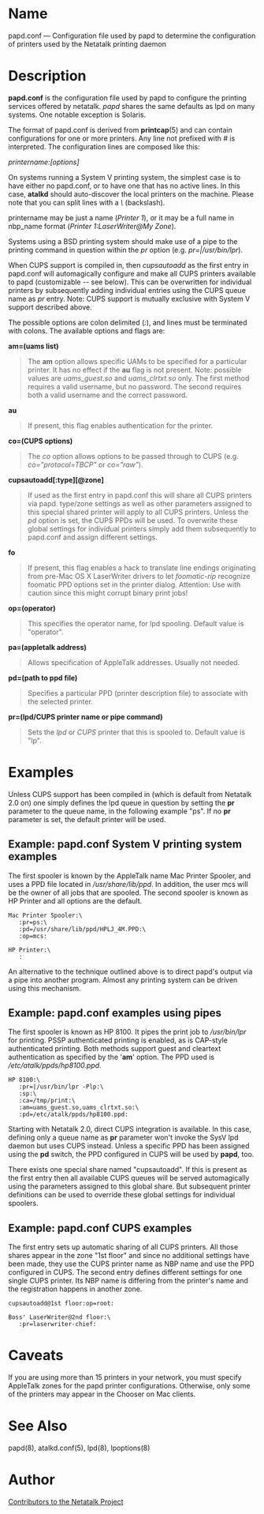 # Name

papd.conf — Configuration file used by papd to determine the configuration of printers used by the Netatalk printing daemon

# Description

**papd.conf** is the configuration file used by papd to configure the
printing services offered by netatalk. *papd* shares the same defaults
as lpd on many systems. One notable exception is Solaris.

The format of papd.conf is derived from **printcap**(5) and can contain
configurations for one or more printers. Any line not prefixed with *\#*
is interpreted. The configuration lines are composed like this:

*printername:[options]*

On systems running a System V printing system, the simplest case is to
have either no papd.conf, or to have one that has no active lines. In
this case, **atalkd** should auto-discover the local printers on the
machine. Please note that you can split lines with a *\\* (backslash).

printername may be just a name (*Printer 1*), or it may be a full name
in nbp_name format (*Printer 1:LaserWriter@My Zone*).

Systems using a BSD printing system should make use of a pipe to the
printing command in question within the *pr* option (e.g.
*pr=|/usr/bin/lpr*).

When CUPS support is compiled in, then *cupsautoadd* as the first entry
in papd.conf will automagically configure and make all CUPS printers
available to papd (customizable -- see below). This can be overwritten
for individual printers by subsequently adding individual entries using
the CUPS queue name as *pr* entry. Note: CUPS support is mutually
exclusive with System V support described above.

The possible options are colon delimited (*:*), and lines must be
terminated with colons. The available options and flags are:

**am=(uams list)**

> The **am** option allows specific UAMs to be specified for a particular
printer. It has no effect if the **au** flag is not present. Note:
possible values are *uams_guest.so* and *uams_clrtxt.so* only. The first
method requires a valid username, but no password. The second requires
both a valid username and the correct password.

**au**

> If present, this flag enables authentication for the printer.

**co=(CUPS options)**

> The *co* option allows options to be passed through to CUPS (e.g.
*co="protocol=TBCP"* or *co="raw"*).

**cupsautoadd[:type][@zone]**

> If used as the first entry in papd.conf this will share all CUPS
printers via papd. type/zone settings as well as other parameters
assigned to this special shared printer will apply to all CUPS printers.
Unless the *pd* option is set, the CUPS PPDs will be used. To overwrite
these global settings for individual printers simply add them
subsequently to papd.conf and assign different settings.

**fo**

> If present, this flag enables a hack to translate line endings
originating from pre-Mac OS X LaserWriter drivers to let *foomatic-rip*
recognize foomatic PPD options set in the printer dialog. Attention: Use
with caution since this might corrupt binary print jobs!

**op=(operator)**

> This specifies the operator name, for lpd spooling. Default value is
"operator".

**pa=(appletalk address)**

> Allows specification of AppleTalk addresses. Usually not needed.

**pd=(path to ppd file)**

> Specifies a particular PPD (printer description file) to associate with
the selected printer.

**pr=(lpd/CUPS printer name or pipe command)**

> Sets the *lpd* or *CUPS* printer that this is spooled to. Default value
is "lp".

# Examples

Unless CUPS support has been compiled in (which is default from Netatalk
2.0 on) one simply defines the lpd queue in question by setting the **pr**
parameter to the queue name, in the following example "ps". If no **pr**
parameter is set, the default printer will be used.

## Example: papd.conf System V printing system examples

The first spooler is known by the AppleTalk name Mac Printer Spooler,
and uses a PPD file located in */usr/share/lib/ppd*. In addition, the
user mcs will be the owner of all jobs that are spooled. The second
spooler is known as HP Printer and all options are the default.

    Mac Printer Spooler:\
       :pr=ps:\
       :pd=/usr/share/lib/ppd/HPLJ_4M.PPD:\
       :op=mcs:

    HP Printer:\
       :

An alternative to the technique outlined above is to direct papd's
output via a pipe into another program. Almost any printing system can
be driven using this mechanism.

## Example: papd.conf examples using pipes

The first spooler is known as HP 8100. It pipes the print job to
*/usr/bin/lpr* for printing. PSSP authenticated printing is enabled, as
is CAP-style authenticated printing. Both methods support guest and
cleartext authentication as specified by the '**am**' option. The PPD used
is */etc/atalk/ppds/hp8100.ppd*.

    HP 8100:\
       :pr=|/usr/bin/lpr -Plp:\
       :sp:\
       :ca=/tmp/print:\
       :am=uams_guest.so,uams_clrtxt.so:\
       :pd=/etc/atalk/ppds/hp8100.ppd:

Starting with Netatalk 2.0, direct CUPS integration is available. In
this case, defining only a queue name as **pr** parameter won't invoke the
SysV lpd daemon but uses CUPS instead. Unless a specific PPD has been
assigned using the **pd** switch, the PPD configured in CUPS will be used
by **papd**, too.

There exists one special share named "cupsautoadd". If this is present
as the first entry then all available CUPS queues will be served
automagically using the parameters assigned to this global share. But
subsequent printer definitions can be used to override these global
settings for individual spoolers.

## Example: papd.conf CUPS examples

The first entry sets up automatic sharing of all CUPS printers. All
those shares appear in the zone "1st floor" and since no additional
settings have been made, they use the CUPS printer name as NBP name and
use the PPD configured in CUPS. The second entry defines different
settings for one single CUPS printer. Its NBP name is differing from the
printer's name and the registration happens in another zone.

    cupsautoadd@1st floor:op=root:

    Boss' LaserWriter@2nd floor:\
       :pr=laserwriter-chief:

# Caveats

If you are using more than 15 printers in your network, you must specify
AppleTalk zones for the papd printer configurations. Otherwise, only
some of the printers may appear in the Chooser on Mac clients.

# See Also

papd(8), atalkd.conf(5), lpd(8), lpoptions(8)

# Author

[Contributors to the Netatalk Project](https://netatalk.io/contributors)
